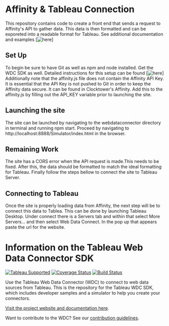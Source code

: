 # Affinity & Tableau Connection
This repository contains code to create a front end that sends a request to Affinity's API to gather data. This data is then formatted and can be exporeted into a readable format for Tableau. See additional documentation and examples [![here](https://tableau.github.io/webdataconnector/docs/wdc_tutorial)]

## Set Up
To begin be sure to have Git as well as npm and node installed. Get the WDC SDK as well. Detailed instructions for this setup can be found [![here](https://github.com/tableau/webdataconnector.git)]
Additionally note that the affinity.js file does not contain the Affinity API Key. It is essential that the API Key is not pushed to Git in order to keep the Affinity data secure. It can be found in Clocktower's Affinity. Add this to the affinity.js by filling out the API_KEY variable prior to launching the site.

## Launching the site
The site can be launched by navigating to the webdataconnector directory in terminal and running npm start. Proceed by navigating to http://localhost:8888/Simulator/index.html in the browser. 

## Remaining Work
The site has a CORS error when the API request is made.This needs to be fixed. After this, the data should be formatted to match the ideal formatting for Tableau. Finally follow the steps bellow to connect the site to Tableau Server.

## Connecting to Tableau
Once the site is properly loading data from Affinity, the next step will be to connect this data to Tablea. This can be done by launching Tableau Desktop. Under connect there is a Servers tab and within that select More Servers... and then select Web Data Connect. In the pop up that appears paste the url for the website.

# Information on the Tableau Web Data Connector SDK
[![Tableau Supported](https://img.shields.io/badge/Support%20Level-Tableau%20Supported-53bd92.svg)](https://www.tableau.com/support-levels-it-and-developer-tools) [![Coverage Status](https://coveralls.io/repos/github/tableau/webdataconnector/badge.svg?branch=master)](https://coveralls.io/github/tableau/webdataconnector?branch=master) [![Build Status](https://travis-ci.org/tableau/webdataconnector.svg?branch=master)](https://travis-ci.org/tableau/webdataconnector)

Use the Tableau Web Data Connector (WDC) to connect to web data sources from Tableau. This is the repository for the Tableau WDC SDK, which includes developer samples and a simulator to help you create your connectors.

[Visit the project website and documentation here](https://tableau.github.io/webdataconnector/).

Want to contribute to the WDC? See our [contribution guidelines](http://tableau.github.io/).
